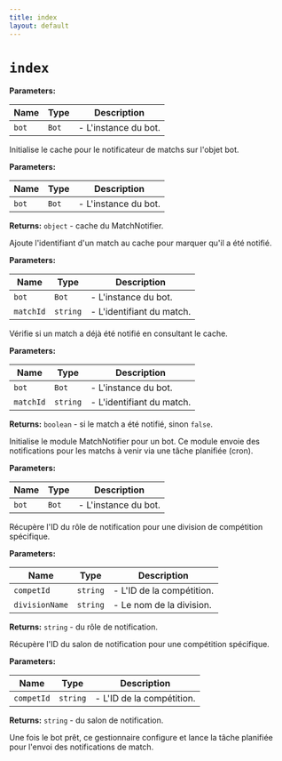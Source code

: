 ```yaml
---
title: index
layout: default
---
```


# `index`



**Parameters:**

| Name | Type | Description |
| ---- | ---- | ----------- |
| `bot` | `Bot` | - L'instance du bot. |

Initialise le cache pour le notificateur de matchs sur l'objet bot.

**Parameters:**

| Name | Type | Description |
| ---- | ---- | ----------- |
| `bot` | `Bot` | - L'instance du bot. |

**Returns:** `object` - cache du MatchNotifier.

Ajoute l'identifiant d'un match au cache pour marquer qu'il a été notifié.

**Parameters:**

| Name | Type | Description |
| ---- | ---- | ----------- |
| `bot` | `Bot` | - L'instance du bot. |
| `matchId` | `string` | - L'identifiant du match. |

Vérifie si un match a déjà été notifié en consultant le cache.

**Parameters:**

| Name | Type | Description |
| ---- | ---- | ----------- |
| `bot` | `Bot` | - L'instance du bot. |
| `matchId` | `string` | - L'identifiant du match. |

**Returns:** `boolean` - si le match a été notifié, sinon `false`.

Initialise le module MatchNotifier pour un bot. Ce module envoie des notifications pour les matchs à venir via une tâche planifiée (cron).

**Parameters:**

| Name | Type | Description |
| ---- | ---- | ----------- |
| `bot` | `Bot` | - L'instance du bot. |

Récupère l'ID du rôle de notification pour une division de compétition spécifique.

**Parameters:**

| Name | Type | Description |
| ---- | ---- | ----------- |
| `competId` | `string` | - L'ID de la compétition. |
| `divisionName` | `string` | - Le nom de la division. |

**Returns:** `string` - du rôle de notification.

Récupère l'ID du salon de notification pour une compétition spécifique.

**Parameters:**

| Name | Type | Description |
| ---- | ---- | ----------- |
| `competId` | `string` | - L'ID de la compétition. |

**Returns:** `string` - du salon de notification.

Une fois le bot prêt, ce gestionnaire configure et lance la tâche planifiée pour l'envoi des notifications de match.

